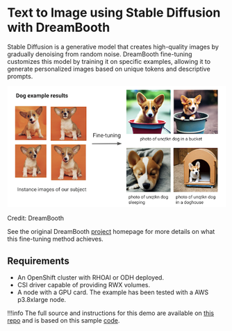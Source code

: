 # Text to Image using Stable Diffusion with DreamBooth

Stable Diffusion is a generative model that creates high-quality images by gradually denoising from random noise. DreamBooth fine-tuning customizes this model by training it on specific examples, allowing it to generate personalized images based on unique tokens and descriptive prompts.

![alt text](img/dreambooth_example.png)

Credit: DreamBooth

See the original DreamBooth [project](https://dreambooth.github.io/) homepage for more details on what this fine-tuning method achieves.

## Requirements

- An OpenShift cluster with RHOAI or ODH deployed.
- CSI driver capable of providing RWX volumes.
- A node with a GPU card. The example has been tested with a AWS p3.8xlarge node.

!!!info
    The full source and instructions for this demo are available on [this repo](https://github.com/opendatahub-io/distributed-workloads/tree/main/examples/stable-diffusion-dreambooth) and is based on this sample [code](https://docs.ray.io/en/latest/train/examples/pytorch/dreambooth_finetuning.html).
